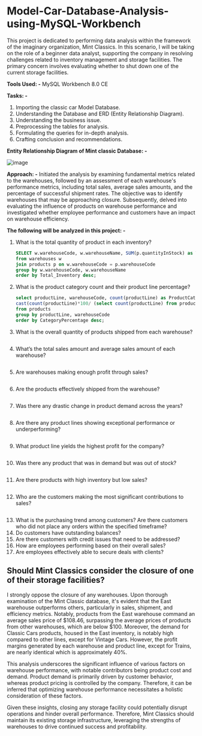 # Model-Car-Database-Analysis-using-MySQL-Workbench
This project is dedicated to performing data analysis within the framework of the imaginary organization, Mint Classics. In this scenario, I will be taking on the role of a beginner data analyst, supporting the company in resolving challenges related to inventory management and storage facilities. The primary concern involves evaluating whether to shut down one of the current storage facilities.

**Tools Used: -** MySQL Workbench 8.0 CE

**Tasks: -**
1.	Importing the classic car Model Database.
2.	Understanding the Database and ERD (Entity Relationship Diagram).
3.	Understanding the business issue.
4.	Preprocessing the tables for analysis.
5.	Formulating the queries for in-depth analysis.
6.	Crafting conclusion and recommendations.

**Entity Relationship Diagram of Mint classic Database: -**

![image](https://github.com/him100gupta/Model-Car-Database-Analysis-using-MySQL-Workbench/assets/29143253/1fcaa5db-b87c-4f23-8ecb-1a158d9eee8d)

**Approach: -**
Initiated the analysis by examining fundamental metrics related to the warehouses, followed by an assessment of each warehouse's performance metrics, including total sales, average sales amounts, and the percentage of successful shipment rates. The objective was to identify warehouses that may be approaching closure. Subsequently, delved into evaluating the influence of products on warehouse performance and investigated whether employee performance and customers have an impact on warehouse efficiency.

**The following will be analyzed in this project: -**

1. What is the total quantity of product in each inventory?
   ``` SQL
   SELECT w.warehouseCode, w.warehouseName, SUM(p.quantityInStock) as Total_Inventory
   from warehouses w
   join products p on w.warehouseCode = p.warehouseCode
   group by w.warehouseCode, w.warehouseName
   order by Total_Inventory desc;
   ```
2. What is the product category count and their product line percentage?
   ``` SQL
   select productLine, warehouseCode, count(productLine) as ProductCatCount, 
   cast(count(productLine)*100/ (select count(productLine) from products)as decimal(10,2)) as CategoryPercentage
   from products
   group by productLine, warehouseCode
   order by CategoryPercentage desc;
   ```
3. What is the overall quantity of products shipped from each warehouse?
   ``` SQL

   ```
5. What’s the total sales amount and average sales amount of each warehouse?
   ``` SQL

   ```
6. Are warehouses making enough profit through sales?
   ``` SQL

   ```
7. Are the products effectively shipped from the warehouse?
   ``` SQL

   ```
8. Was there any drastic change in product demand across the years?
   ``` SQL

   ```
9. Are there any product lines showing exceptional performance or underperforming?
   ``` SQL

   ```
10. What product line yields the highest profit for the company?
    ``` SQL

    ```
11. Was there any product that was in demand but was out of stock?
    ``` SQL

    ```
12. Are there products with high inventory but low sales?
    ``` SQL

    ```
13. Who are the customers making the most significant contributions to sales?
    ``` SQL

    ```
14. What is the purchasing trend among customers? Are there customers who did not place any orders within the specified timeframe?
18. Do customers have outstanding balances?
19. Are there customers with credit issues that need to be addressed?
20. How are employees performing based on their overall sales?
21. Are employees effectively able to secure deals with clients?

## Should Mint Classics consider the closure of one of their storage facilities?

I strongly oppose the closure of any warehouses. Upon thorough examination of the Mint Classic database, it's evident that the East warehouse outperforms others, particularly in sales, shipment, and efficiency metrics. Notably, products from the East warehouse command an average sales price of $108.46, surpassing the average prices of products from other warehouses, which are below $100. Moreover, the demand for Classic Cars products, housed in the East inventory, is notably high compared to other lines, except for Vintage Cars. However, the profit margins generated by each warehouse and product line, except for Trains, are nearly identical which is approximately 40%.

This analysis underscores the significant influence of various factors on warehouse performance, with notable contributors being product cost and demand. Product demand is primarily driven by customer behavior, whereas product pricing is controlled by the company. Therefore, it can be inferred that optimizing warehouse performance necessitates a holistic consideration of these factors.

Given these insights, closing any storage facility could potentially disrupt operations and hinder overall performance. Therefore, Mint Classics should maintain its existing storage infrastructure, leveraging the strengths of warehouses to drive continued success and profitability.
